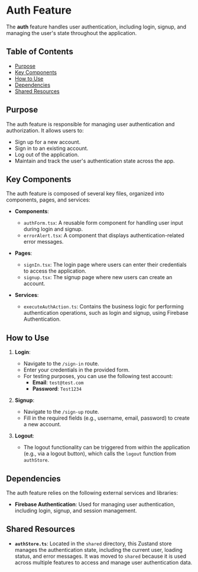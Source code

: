 # Auth Feature

The **auth** feature handles user authentication, including login, signup, and managing the user's state throughout the application.

## Table of Contents
- [Purpose](#purpose)
- [Key Components](#key-components)
- [How to Use](#how-to-use)
- [Dependencies](#dependencies)
- [Shared Resources](#shared-resources)

## Purpose
The auth feature is responsible for managing user authentication and authorization. It allows users to:
- Sign up for a new account.
- Sign in to an existing account.
- Log out of the application.
- Maintain and track the user's authentication state across the app.

## Key Components
The auth feature is composed of several key files, organized into components, pages, and services:

- **Components**:
  - `authForm.tsx`: A reusable form component for handling user input during login and signup.
  - `errorAlert.tsx`: A component that displays authentication-related error messages.

- **Pages**:
  - `signIn.tsx`: The login page where users can enter their credentials to access the application.
  - `signup.tsx`: The signup page where new users can create an account.

- **Services**:
  - `executeAuthAction.ts`: Contains the business logic for performing authentication operations, such as login and signup, using Firebase Authentication.

## How to Use
1. **Login**:
   - Navigate to the `/sign-in` route.
   - Enter your credentials in the provided form.
   - For testing purposes, you can use the following test account:
     - **Email**: `test@test.com`
     - **Password**: `Test1234`

2. **Signup**:
   - Navigate to the `/sign-up` route.
   - Fill in the required fields (e.g., username, email, password) to create a new account.

3. **Logout**:
   - The logout functionality can be triggered from within the application (e.g., via a logout button), which calls the `logout` function from `authStore`.

## Dependencies
The auth feature relies on the following external services and libraries:
- **Firebase Authentication**: Used for managing user authentication, including login, signup, and session management.

## Shared Resources
- **`authStore.ts`**: Located in the `shared` directory, this Zustand store manages the authentication state, including the current user, loading status, and error messages. It was moved to `shared` because it is used across multiple features to access and manage user authentication data.